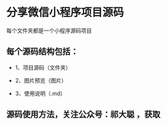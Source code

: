 
# 分享微信小程序项目源码

每个文件夹都是一个小程序源码项目

## 每个源码结构包括：

- 1、项目源码（文件夹）

- 2、图片预览（图片）

- 3、使用说明（.md）


## 源码使用方法，关注公众号：祁大聪 ，获取

